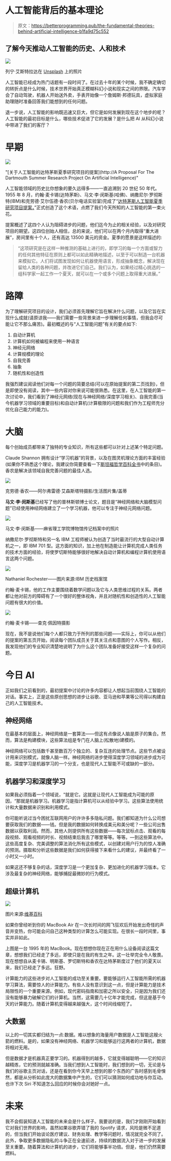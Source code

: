 # 人工智能背后的基本理论

> 原文：<https://betterprogramming.pub/the-fundamental-theories-behind-artificial-intelligence-b1fa9d75c552>

## 了解今天推动人工智能的历史、人和技术

![](img/496b7ba0a3bb9a30b6686b282e352cc4.png)

列宁·艾斯特拉达在 [Unsplash](https://unsplash.com/s/photos/robot?utm_source=unsplash&utm_medium=referral&utm_content=creditCopyText) 上的照片

人工智能已经成为热门话题有一段时间了。在过去十年的某个时候，我不确定确切的转折点是什么时候，技术世界开始真正模糊科幻小说和现实之间的界限。汽车学会了自动驾驶，机器人开始送外卖，手表开始像一个詹姆斯·邦德玩具，虚拟家庭助理随时准备回答我们能想到的任何问题。

退一步说，人工智能的影响既迅速又巨大，但它是如何发展到现在这个地步的呢？人工智能的最初目标是什么，哪些技术促进了它的发展？是什么把 AI 从科幻小说中带进了我们的客厅？

# 早期

![](img/ca4c8f80581f985ead75f1d4c3dd49a8.png)

"[关于人工智能的达特茅斯夏季研究项目的提案](http://A Proposal For The Dartmouth Summer Research Project On Artificial Intelligence)"

人工智能领域的历史比你想象的要久远得多——一直追溯到 20 世纪 50 年代。1955 年 8 月，约翰·麦卡锡(达特茅斯)、马文·李·闵斯基(哈佛)、纳撒尼尔·罗彻斯特(IBM)和克劳德·艾尔伍德·香农(贝尔电话实验室)完成了“[达特茅斯人工智能夏季研究项目提案，](http://jmc.stanford.edu/articles/dartmouth/dartmouth.pdf)”正式创造了这个术语，点燃了我们今天所知的人工智能的第一束火花。

提案概述了这四个人认为阻碍进步的问题，他们迄今为止的相关经验，以及对研究项目的期望。这四位创始人相信，总的来说，他们可以在两个月内取得“重大进展”，房间里有十个人，还有高达 13500 美元的资金。夏季的愿景是这样描述的:

> “这项研究是在这样一种推测的基础上进行的，即学习的每一个方面或智力的任何其他特征在原则上都可以如此精确地描述，以至于可以制造一台机器来模拟它。人们将试图发现如何让机器使用语言，形成抽象概念，解决现在留给人类的各种问题，并改进它们自己。我们认为，如果经过精心挑选的一组科学家一起工作一个夏天，就可以在一个或多个问题上取得重大进展。”

# 路障

为了理解研究项目的设计，我们必须首先理解它旨在解决什么问题，以及它旨在实现什么成就(请原谅我——我们需要一些背景来进一步理解任何事情，但我会尽可能让它不那么痛苦)。最初概述的与“人工智能问题”有关的要点如下:

1.  自动计算机
2.  计算机如何被编程来使用一种语言
3.  神经元网络
4.  计算规模的理论
5.  自我完善
6.  抽象
7.  随机性和创造性

我强烈建议阅读他们对每一个问题的简要总结(可以在原始提案的第二页找到)，但是即使没有阅读，其中一些内容对你来说可能很熟悉。在这里，在人工智能的第一次讨论中，我们看到了神经元网络(现在与神经网络/深度学习相关)、自我完善(当今机器学习领域的重要目标)和自动计算机(计算极限的问题和我们作为工程师充分优化自己能力的能力)。

# 大脑

每个创始成员都带来了独特的专业知识，所有这些都可以针对上述某个特定问题。

Claude Shannon 拥有设计“学习机器”的背景，以及在图灵机理论方面的丰富经验(如果你不熟悉这个理论，我建议你简要查看一下[斯坦福哲学百科全书](https://plato.stanford.edu/entries/turing-machine/)中的条目)。香农是解决该领域自我完善问题的最佳人选。

![](img/7540d9e79b5d9e54c6667024a9fb2478.png)

克劳德·香农——阿尔弗雷德·艾森斯塔特摄影/生活图片集/盖蒂

**马文·李·闵斯基**已经写了他的普林斯顿博士论文，题目是“神经网络和大脑模型问题”已经使用神经网络建立了一个学习机器，他可以专注于神经元网络问题。

![](img/9035eddaac9127186b6cdff910acfb58.png)

马文·李·闵斯基——麻省理工学院博物馆传记档案中的照片

纳撒尼尔·罗彻斯特和另一名 IBM 工程师被认为创造了当时最流行的大型自动计算机之一，即 IBM 701 型。这方面的知识，加上他在制造能让计算机完成人类任务的技术方面的经验，将使罗切斯特能够很好地解决自动计算机和编程计算机使用语言这两个问题。

![](img/b1c59bf5b7c03506082e0b938ff80847.png)

Nathaniel Rochester——图片来源:IBM 历史档案馆

约翰·麦卡锡，他的工作主要围绕着数学问题以及它与人类思维过程的关系。两者都让他对前方的障碍有了一个很好的整体视角，并且对随机性和创造性的人工智能问题有很大的价值。

![](img/8ae4944acc84cf6917faf24cf383b4aa.png)

约翰·麦卡锡——查克·佩因特摄影

现在，我不是说他们每个人都只致力于所列的那些问题——实际上，你可以从他们的提案的第五页开始，阅读每个团队成员关于其关注点和意图的个人写作。相反，我发现他们的专业知识清楚地说明了为什么这个团队准备好接受这样一个复杂的问题。

# 今日 AI

正如我们之前看到的，最初提案中讨论的许多内容都让人想起当前围绕人工智能的对话。事实上，正是这些原创思想的进步让谷歌、亚马逊和苹果等公司得以构建自己的人工智能技术。

## 神经网络

在最基本的层面上，神经网络是一套算法——但这有点像说人脑是原子的集合。然而，算法是构建模块，这些算法组是专门在人脑上(松散地)建模的。

神经网络可以包括数千甚至数百万个独立的、复杂互连的处理节点。这些节点被设计用来识别模式，就像人脑一样。神经网络的进步使得深度学习领域的进步成为可能，深度学习是机器学习的一个分支，也是现代人工智能不可或缺的一部分。

## 机器学习和深度学习

如果我必须指着一个领域说，“就是它。这就是让现代人工智能成为可能的原因，“那就是机器学习。机器学习是指计算机可以从经验中学习。这些算法使用统计和大量数据来识别和利用模式。

你可能听说过当今困扰互联网用户的许许多多隐私问题。我们都知道为什么公司想要获取我们的数据——钱。但是我的数据如何转换成美元和美分呢？一些公司出售数据以获取利润。然而，其他人则提供所有这些数据——每次鼠标点击、观看的每段视频、观看视频的时长、视频结束后我去了哪里等等。等等。—到这些算法中。这些高度复杂、完美调整的算法消化所有这些模式，以创建对用户行为的惊人准确的预测。摄取和分析这些数据是我们如何获得接下来看什么的建议，并最终看了一小时又一小时。

如果这还不够复杂的话，深度学习是一个更加复杂、更加进化的机器学习版本。它涉及最复杂的神经网络，能够捕捉最微妙的行为模式。

## 超级计算机

![](img/9c19029b6e8d355e58b8ead71c727e94.png)

图片来源:[维基百科](https://de.m.wikipedia.org/wiki/Datei:Powebook5300cs.jpg)

如果你曾经听到你的 MacBook Air 在一次长时间的网飞狂欢后开始发出奇怪的声音并变热，你可能会问自己这种类型的计算怎么可能实现。在很长一段时间里，事实并非如此。

上图是一台 1995 年的 MacBook。现在想想你现在正在用什么设备阅读这篇文章，想想我们已经走了多远，即使只是在我的有生之年。这一壮举完全令人敬畏。现在想想自从麦卡锡、明斯基、罗切斯特和香农在达特茅斯度过了他们的夏天以来，我们已经走了多远。狂野。

计算能力的这些进步对人工智能的成功至关重要。要能够运行人工智能所需的机器学习算法，需要惊人的计算能力。有些人没有意识到这一点，但是计算能力是技术局限性的一个重要来源。例如，现代密码指南和加密之所以安全，只是因为我们还没有能够暴力破解它们的计算机。当然，这需要几十亿年才能完成，但这是基于今天的计算能力。随着计算机变得越来越强大，这个时间线缩短了。

## 大数据

以上的一切其实都归结为一点:数据。难以想象的海量用户数据是人工智能这艘火箭的燃料。是的，如果没有神经网络、机器学习和能够运行这两者的计算机，数据将相对无用。

但是数据才是机器真正要学习的。机器得到的越多，它就变得越聪明——它的知识越精炼，它的预测就越准确。当我们想到人工智能时，我们想到的一切，无论是与我们的谷歌主页对话，还是在看到你今天早上想到的那个东西的广告时感到毛骨悚然，都是从分析如此庞大的数据集中产生的，它们可以猜测如何成功地与你互动。也许下次 Siri 不知道怎么回应的时候你会对她好一点。

# 未来

我不会假装知道人工智能的未来会是什么样子。我要说的是，我们才刚刚开始看到它对我们世界的影响，虽然如果谷歌弄错了我的 Spotify 请求，风险是微不足道的，但当我们开始谈论医疗建议、财务处理、教学等问题时，情况就完全不同了。此外，争取更多数据隐私的斗争正在全速前进，持续的数据流入对于进一步的发展至关重要。随着算法和计算机的进步，它们将能够事半功倍。但是，他们仍然需要燃料。